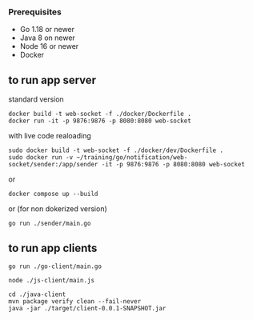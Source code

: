 ### Prerequisites

- Go 1.18 or newer
- Java 8 on newer
- Node 16 or newer
- Docker 

## to run app server
standard version
```
docker build -t web-socket -f ./docker/Dockerfile .
docker run -it -p 9876:9876 -p 8080:8080 web-socket
```
with live code realoading
```
sudo docker build -t web-socket -f ./docker/dev/Dockerfile .
sudo docker run -v ~/training/go/notification/web-socket/sender:/app/sender -it -p 9876:9876 -p 8080:8080 web-socket
```
or
```
docker compose up --build
```
or (for non dokerized version)

```
go run ./sender/main.go
```
## to run app clients

```
go run ./go-client/main.go
```

```
node ./js-client/main.js
```

```
cd ./java-client
mvn package verify clean --fail-never
java -jar ./target/client-0.0.1-SNAPSHOT.jar
```
